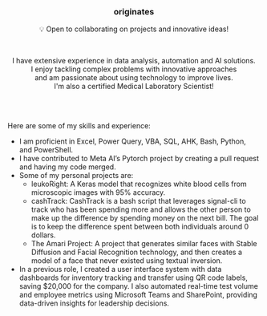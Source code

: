 <br>

### <h3 align="center">originates</h3>
<p align="center">💡 Open to collaborating on projects and innovative ideas!</p>

<br>

<p align="center">I have extensive experience in data analysis, automation and AI solutions.<br>I enjoy tackling complex problems with innovative approaches<br>and am passionate about using technology to improve lives.<br>I'm also a certified Medical Laboratory Scientist!</p><br><br>

Here are some of my skills and experience:

- I am proficient in Excel, Power Query, VBA, SQL, AHK, Bash, Python, and PowerShell. 
- I have contributed to Meta AI’s Pytorch project by creating a pull request and having my code merged.
- Some of my personal projects are:
  - leukoRight: A Keras model that recognizes white blood cells from microscopic images with 95% accuracy.
  - cashTrack: CashTrack is a bash script that leverages signal-cli to track who has been spending more and allows the other person to make up the difference by spending money on the next bill. The goal is to keep the difference spent between both individuals around 0 dollars. 
  - The Amari Project: A project that generates similar faces with Stable Diffusion and Facial Recognition technology, and then creates a model of a face that never existed using textual inversion.
- In a previous role, I created a user interface system with data dashboards for inventory tracking and transfer using QR code labels, saving $20,000 for the company. I also automated real-time test volume and employee metrics using Microsoft Teams and SharePoint, providing data-driven insights for leadership decisions.
